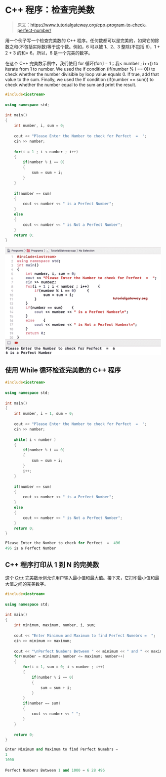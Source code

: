 # C++ 程序：检查完美数

> 原文：<https://www.tutorialgateway.org/cpp-program-to-check-perfect-number/>

用一个例子写一个检查完美数的 C++ 程序。任何数都可以是完美的，如果它的除数之和(不包括实际数)等于这个数。例如，6 可以被 1、2、3 整除(不包括 6)，1 + 2 + 3 的和= 6。所以，6 是一个完美的数字。

在这个 C++ 完美数示例中，我们使用 for 循环(for(I = 1；我< number ; i++)) to iterate from 1 to number. We used the if condition (if(number % i == 0)) to check whether the number divisible by loop value equals 0\. If true, add that value to the sum. Finally, we used the If condition (if(number == sum)) to check whether the number equal to the sum and print the result.

```cpp
#include<iostream>

using namespace std;

int main()
{
	int number, i, sum = 0;

	cout << "Please Enter the Number to check for Perfect  =  ";
	cin >> number;

	for(i = 1 ; i < number ; i++)
	{
		if(number % i == 0)
		{
			sum = sum + i;
		}
	}

	if(number == sum)
	{
		cout << number << " is a Perfect Number";
	}
	else
	{
		cout << number << " is Not a Perfect Number";
	}
 	return 0;
}
```

![C++ Program to Check Perfect Number 1](img/518b7961a88ab50fff04b7de37df46ea.png)

## 使用 While 循环检查完美数的 C++ 程序

```cpp
#include<iostream>

using namespace std;

int main()
{
	int number, i = 1, sum = 0;

	cout << "Please Enter the Number to check for Perfect  =  ";
	cin >> number;

	while( i < number )
	{
		if(number % i == 0)
		{
			sum = sum + i;
		}
		i++;
	}

	if(number == sum)
	{
		cout << number << " is a Perfect Number";
	}
	else
	{
		cout << number << " is Not a Perfect Number";
	}
 	return 0;
}
```

```cpp
Please Enter the Number to check for Perfect  =  496
496 is a Perfect Number
```

## C++ 程序打印从 1 到 N 的完美数

这个 [C++](https://www.tutorialgateway.org/cpp-programs/) 完美数示例允许用户输入最小值和最大值。接下来，它打印最小值和最大值之间的完美数字。

```cpp
#include<iostream>

using namespace std;

int main()
{
	int minimum, maximum, number, i, sum;

	cout << "Enter Minimum and Maximum to find Perfect Numebrs =  ";
	cin >> minimum >> maximum;

	cout << "\nPerfect Numbers Between " << minimum << " and " << maximum << " = ";
	for(number = minimum; number <= maximum; number++)
	{
		for(i = 1, sum = 0; i < number ; i++)
		{
			if(number % i == 0)
			{
				sum = sum + i;
			}
		}
		if(number == sum) 
		{
			cout << number << " ";
		}
	}

 	return 0;
}
```

```cpp
Enter Minimum and Maximum to find Perfect Numebrs =  
1
1000

Perfect Numbers Between 1 and 1000 = 6 28 496 
```